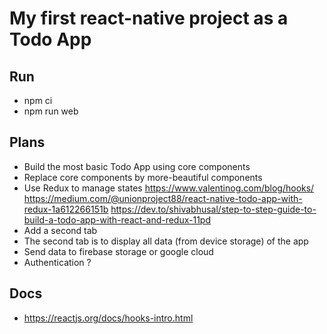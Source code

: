# My first react-native project as a Todo App

## Run
* npm ci
* npm run web

## Plans
* Build the most basic Todo App using core components
* Replace core components by more-beautiful components
* Use Redux to manage states
https://www.valentinog.com/blog/hooks/
https://medium.com/@unionproject88/react-native-todo-app-with-redux-1a612266151b
https://dev.to/shivabhusal/step-to-step-guide-to-build-a-todo-app-with-react-and-redux-11pd
* Add a second tab
* The second tab is to display all data (from device storage) of the app
* Send data to firebase storage or google cloud
* Authentication ?

## Docs
* https://reactjs.org/docs/hooks-intro.html